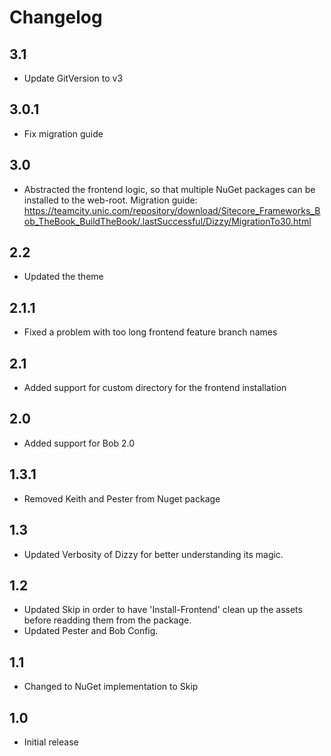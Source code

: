# Changelog

## 3.1
* Update GitVersion to v3

## 3.0.1
* Fix migration guide

## 3.0
* Abstracted the frontend logic, so that multiple NuGet packages can be installed to the web-root.
Migration guide: https://teamcity.unic.com/repository/download/Sitecore_Frameworks_Bob_TheBook_BuildTheBook/.lastSuccessful/Dizzy/MigrationTo30.html

## 2.2
* Updated the theme

## 2.1.1
* Fixed a problem with too long frontend feature branch names

## 2.1
* Added support for custom directory for the frontend installation

## 2.0
* Added support for Bob 2.0

## 1.3.1
* Removed Keith and Pester from Nuget package

## 1.3
* Updated Verbosity of Dizzy for better understanding its magic.

## 1.2
* Updated Skip in order to have 'Install-Frontend' clean up the assets before readding them from the package.
* Updated Pester and Bob Config.

## 1.1
* Changed to NuGet implementation to Skip

## 1.0
* Initial release
